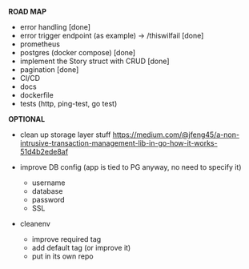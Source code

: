 **ROAD MAP**
- error handling                                          [done]
- error trigger endpoint (as example) -> /thiswilfail     [done]
- prometheus
- postgres (docker compose)                               [done]
- implement the Story struct with CRUD                    [done]
- pagination                                              [done]
- CI/CD
- docs
- dockerfile
- tests (http, ping-test, go test)


**OPTIONAL**
- clean up storage layer stuff
https://medium.com/@jfeng45/a-non-intrusive-transaction-management-lib-in-go-how-it-works-51d4b2ede8af
- improve DB config (app is tied to PG anyway, no need to specify it)
  - username
  - database
  - password
  - SSL


- cleanenv
  - improve required tag
  - add default tag (or improve it)
  - put in its own repo



